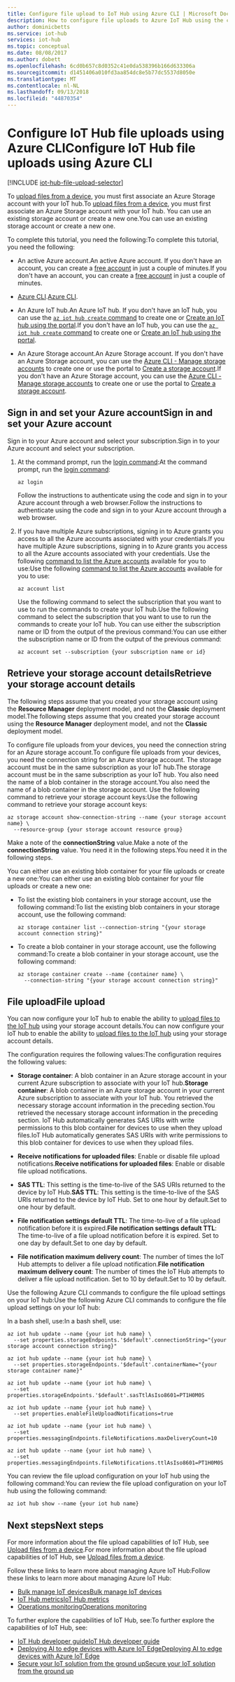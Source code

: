 ```yaml
---
title: Configure file upload to IoT Hub using Azure CLI | Microsoft Docs
description: How to configure file uploads to Azure IoT Hub using the cross-platform Azure CLI.
author: dominicbetts
ms.service: iot-hub
services: iot-hub
ms.topic: conceptual
ms.date: 08/08/2017
ms.author: dobett
ms.openlocfilehash: 6cd0b657c8d0352c41e0da538396b166d633306a
ms.sourcegitcommit: d1451406a010fd3aa854dc8e5b77dc5537d8050e
ms.translationtype: MT
ms.contentlocale: nl-NL
ms.lasthandoff: 09/13/2018
ms.locfileid: "44870354"
---
```

# <a name="configure-iot-hub-file-uploads-using-azure-cli"></a><span data-ttu-id="63a2b-103">Configure IoT Hub file uploads using Azure CLI</span><span class="sxs-lookup"><span data-stu-id="63a2b-103">Configure IoT Hub file uploads using Azure CLI</span></span>

[!INCLUDE [iot-hub-file-upload-selector](../../includes/iot-hub-file-upload-selector.md)]

<span data-ttu-id="63a2b-104">To [upload files from a device](iot-hub-devguide-file-upload.md), you must first associate an Azure Storage account with your IoT hub.</span><span class="sxs-lookup"><span data-stu-id="63a2b-104">To [upload files from a device](iot-hub-devguide-file-upload.md), you must first associate an Azure Storage account with your IoT hub.</span></span> <span data-ttu-id="63a2b-105">You can use an existing storage account or create a new one.</span><span class="sxs-lookup"><span data-stu-id="63a2b-105">You can use an existing storage account or create a new one.</span></span>

<span data-ttu-id="63a2b-106">To complete this tutorial, you need the following:</span><span class="sxs-lookup"><span data-stu-id="63a2b-106">To complete this tutorial, you need the following:</span></span>

* <span data-ttu-id="63a2b-107">An active Azure account.</span><span class="sxs-lookup"><span data-stu-id="63a2b-107">An active Azure account.</span></span> <span data-ttu-id="63a2b-108">If you don't have an account, you can create a [free account](https://azure.microsoft.com/pricing/free-trial/) in just a couple of minutes.</span><span class="sxs-lookup"><span data-stu-id="63a2b-108">If you don't have an account, you can create a [free account](https://azure.microsoft.com/pricing/free-trial/) in just a couple of minutes.</span></span>

* <span data-ttu-id="63a2b-109">[Azure CLI](https://docs.microsoft.com/cli/azure/install-azure-cli?view=azure-cli-latest).</span><span class="sxs-lookup"><span data-stu-id="63a2b-109">[Azure CLI](https://docs.microsoft.com/cli/azure/install-azure-cli?view=azure-cli-latest).</span></span>

* <span data-ttu-id="63a2b-110">An Azure IoT hub.</span><span class="sxs-lookup"><span data-stu-id="63a2b-110">An Azure IoT hub.</span></span> <span data-ttu-id="63a2b-111">If you don't have an IoT hub, you can use the [`az iot hub create` command](https://docs.microsoft.com/cli/azure/iot/hub#az-iot-hub-create) to create one or [Create an IoT hub using the portal](iot-hub-create-through-portal.md).</span><span class="sxs-lookup"><span data-stu-id="63a2b-111">If you don't have an IoT hub, you can use the [`az iot hub create` command](https://docs.microsoft.com/cli/azure/iot/hub#az-iot-hub-create) to create one or [Create an IoT hub using the portal](iot-hub-create-through-portal.md).</span></span>

* <span data-ttu-id="63a2b-112">An Azure Storage account.</span><span class="sxs-lookup"><span data-stu-id="63a2b-112">An Azure Storage account.</span></span> <span data-ttu-id="63a2b-113">If you don't have an Azure Storage account, you can use the [Azure CLI - Manage storage accounts](../storage/common/storage-azure-cli.md#manage-storage-accounts) to create one or use the portal to [Create a storage account](../storage/common/storage-create-storage-account.md).</span><span class="sxs-lookup"><span data-stu-id="63a2b-113">If you don't have an Azure Storage account, you can use the [Azure CLI - Manage storage accounts](../storage/common/storage-azure-cli.md#manage-storage-accounts) to create one or use the portal to [Create a storage account](../storage/common/storage-create-storage-account.md).</span></span>

## <a name="sign-in-and-set-your-azure-account"></a><span data-ttu-id="63a2b-114">Sign in and set your Azure account</span><span class="sxs-lookup"><span data-stu-id="63a2b-114">Sign in and set your Azure account</span></span>

<span data-ttu-id="63a2b-115">Sign in to your Azure account and select your subscription.</span><span class="sxs-lookup"><span data-stu-id="63a2b-115">Sign in to your Azure account and select your subscription.</span></span>

1. <span data-ttu-id="63a2b-116">At the command prompt, run the [login command](https://docs.microsoft.com/cli/azure/get-started-with-azure-cli?view=azure-cli-latest):</span><span class="sxs-lookup"><span data-stu-id="63a2b-116">At the command prompt, run the [login command](https://docs.microsoft.com/cli/azure/get-started-with-azure-cli?view=azure-cli-latest):</span></span>

    ```azurecli
    az login
    ```

    <span data-ttu-id="63a2b-117">Follow the instructions to authenticate using the code and sign in to your Azure account through a web browser.</span><span class="sxs-lookup"><span data-stu-id="63a2b-117">Follow the instructions to authenticate using the code and sign in to your Azure account through a web browser.</span></span>

2. <span data-ttu-id="63a2b-118">If you have multiple Azure subscriptions, signing in to Azure grants you access to all the Azure accounts associated with your credentials.</span><span class="sxs-lookup"><span data-stu-id="63a2b-118">If you have multiple Azure subscriptions, signing in to Azure grants you access to all the Azure accounts associated with your credentials.</span></span> <span data-ttu-id="63a2b-119">Use the following [command to list the Azure accounts](https://docs.microsoft.com/cli/azure/account) available for you to use:</span><span class="sxs-lookup"><span data-stu-id="63a2b-119">Use the following [command to list the Azure accounts](https://docs.microsoft.com/cli/azure/account) available for you to use:</span></span>

    ```azurecli
    az account list
    ```

    <span data-ttu-id="63a2b-120">Use the following command to select the subscription that you want to use to run the commands to create your IoT hub.</span><span class="sxs-lookup"><span data-stu-id="63a2b-120">Use the following command to select the subscription that you want to use to run the commands to create your IoT hub.</span></span> <span data-ttu-id="63a2b-121">You can use either the subscription name or ID from the output of the previous command:</span><span class="sxs-lookup"><span data-stu-id="63a2b-121">You can use either the subscription name or ID from the output of the previous command:</span></span>

    ```azurecli
    az account set --subscription {your subscription name or id}
    ```

## <a name="retrieve-your-storage-account-details"></a><span data-ttu-id="63a2b-122">Retrieve your storage account details</span><span class="sxs-lookup"><span data-stu-id="63a2b-122">Retrieve your storage account details</span></span>

<span data-ttu-id="63a2b-123">The following steps assume that you created your storage account using the **Resource Manager** deployment model, and not the **Classic** deployment model.</span><span class="sxs-lookup"><span data-stu-id="63a2b-123">The following steps assume that you created your storage account using the **Resource Manager** deployment model, and not the **Classic** deployment model.</span></span>

<span data-ttu-id="63a2b-124">To configure file uploads from your devices, you need the connection string for an Azure storage account.</span><span class="sxs-lookup"><span data-stu-id="63a2b-124">To configure file uploads from your devices, you need the connection string for an Azure storage account.</span></span> <span data-ttu-id="63a2b-125">The storage account must be in the same subscription as your IoT hub.</span><span class="sxs-lookup"><span data-stu-id="63a2b-125">The storage account must be in the same subscription as your IoT hub.</span></span> <span data-ttu-id="63a2b-126">You also need the name of a blob container in the storage account.</span><span class="sxs-lookup"><span data-stu-id="63a2b-126">You also need the name of a blob container in the storage account.</span></span> <span data-ttu-id="63a2b-127">Use the following command to retrieve your storage account keys:</span><span class="sxs-lookup"><span data-stu-id="63a2b-127">Use the following command to retrieve your storage account keys:</span></span>

```azurecli
az storage account show-connection-string --name {your storage account name} \
  --resource-group {your storage account resource group}
```

<span data-ttu-id="63a2b-128">Make a note of the **connectionString** value.</span><span class="sxs-lookup"><span data-stu-id="63a2b-128">Make a note of the **connectionString** value.</span></span> <span data-ttu-id="63a2b-129">You need it in the following steps.</span><span class="sxs-lookup"><span data-stu-id="63a2b-129">You need it in the following steps.</span></span>

<span data-ttu-id="63a2b-130">You can either use an existing blob container for your file uploads or create a new one:</span><span class="sxs-lookup"><span data-stu-id="63a2b-130">You can either use an existing blob container for your file uploads or create a new one:</span></span>

* <span data-ttu-id="63a2b-131">To list the existing blob containers in your storage account, use the following command:</span><span class="sxs-lookup"><span data-stu-id="63a2b-131">To list the existing blob containers in your storage account, use the following command:</span></span>

    ```azurecli
    az storage container list --connection-string "{your storage account connection string}"
    ```

* <span data-ttu-id="63a2b-132">To create a blob container in your storage account, use the following command:</span><span class="sxs-lookup"><span data-stu-id="63a2b-132">To create a blob container in your storage account, use the following command:</span></span>

    ```azurecli
    az storage container create --name {container name} \
      --connection-string "{your storage account connection string}"
    ```

## <a name="file-upload"></a><span data-ttu-id="63a2b-133">File upload</span><span class="sxs-lookup"><span data-stu-id="63a2b-133">File upload</span></span>

<span data-ttu-id="63a2b-134">You can now configure your IoT hub to enable the ability to [upload files to the IoT hub](iot-hub-devguide-file-upload.md) using your storage account details.</span><span class="sxs-lookup"><span data-stu-id="63a2b-134">You can now configure your IoT hub to enable the ability to [upload files to the IoT hub](iot-hub-devguide-file-upload.md) using your storage account details.</span></span>

<span data-ttu-id="63a2b-135">The configuration requires the following values:</span><span class="sxs-lookup"><span data-stu-id="63a2b-135">The configuration requires the following values:</span></span>

* <span data-ttu-id="63a2b-136">**Storage container**: A blob container in an Azure storage account in your current Azure subscription to associate with your IoT hub.</span><span class="sxs-lookup"><span data-stu-id="63a2b-136">**Storage container**: A blob container in an Azure storage account in your current Azure subscription to associate with your IoT hub.</span></span> <span data-ttu-id="63a2b-137">You retrieved the necessary storage account information in the preceding section.</span><span class="sxs-lookup"><span data-stu-id="63a2b-137">You retrieved the necessary storage account information in the preceding section.</span></span> <span data-ttu-id="63a2b-138">IoT Hub automatically generates SAS URIs with write permissions to this blob container for devices to use when they upload files.</span><span class="sxs-lookup"><span data-stu-id="63a2b-138">IoT Hub automatically generates SAS URIs with write permissions to this blob container for devices to use when they upload files.</span></span>

* <span data-ttu-id="63a2b-139">**Receive notifications for uploaded files**: Enable or disable file upload notifications.</span><span class="sxs-lookup"><span data-stu-id="63a2b-139">**Receive notifications for uploaded files**: Enable or disable file upload notifications.</span></span>

* <span data-ttu-id="63a2b-140">**SAS TTL**: This setting is the time-to-live of the SAS URIs returned to the device by IoT Hub.</span><span class="sxs-lookup"><span data-stu-id="63a2b-140">**SAS TTL**: This setting is the time-to-live of the SAS URIs returned to the device by IoT Hub.</span></span> <span data-ttu-id="63a2b-141">Set to one hour by default.</span><span class="sxs-lookup"><span data-stu-id="63a2b-141">Set to one hour by default.</span></span>

* <span data-ttu-id="63a2b-142">**File notification settings default TTL**: The time-to-live of a file upload notification before it is expired.</span><span class="sxs-lookup"><span data-stu-id="63a2b-142">**File notification settings default TTL**: The time-to-live of a file upload notification before it is expired.</span></span> <span data-ttu-id="63a2b-143">Set to one day by default.</span><span class="sxs-lookup"><span data-stu-id="63a2b-143">Set to one day by default.</span></span>

* <span data-ttu-id="63a2b-144">**File notification maximum delivery count**: The number of times the IoT Hub attempts to deliver a file upload notification.</span><span class="sxs-lookup"><span data-stu-id="63a2b-144">**File notification maximum delivery count**: The number of times the IoT Hub attempts to deliver a file upload notification.</span></span> <span data-ttu-id="63a2b-145">Set to 10 by default.</span><span class="sxs-lookup"><span data-stu-id="63a2b-145">Set to 10 by default.</span></span>

<span data-ttu-id="63a2b-146">Use the following Azure CLI commands to configure the file upload settings on your IoT hub:</span><span class="sxs-lookup"><span data-stu-id="63a2b-146">Use the following Azure CLI commands to configure the file upload settings on your IoT hub:</span></span>

<!--Robinsh this is out of date, add cloud powershell -->

<span data-ttu-id="63a2b-147">In a bash shell, use:</span><span class="sxs-lookup"><span data-stu-id="63a2b-147">In a bash shell, use:</span></span>

```azurecli
az iot hub update --name {your iot hub name} \
  --set properties.storageEndpoints.'$default'.connectionString="{your storage account connection string}"

az iot hub update --name {your iot hub name} \
  --set properties.storageEndpoints.'$default'.containerName="{your storage container name}"

az iot hub update --name {your iot hub name} \
  --set properties.storageEndpoints.'$default'.sasTtlAsIso8601=PT1H0M0S

az iot hub update --name {your iot hub name} \
  --set properties.enableFileUploadNotifications=true

az iot hub update --name {your iot hub name} \
  --set properties.messagingEndpoints.fileNotifications.maxDeliveryCount=10

az iot hub update --name {your iot hub name} \
  --set properties.messagingEndpoints.fileNotifications.ttlAsIso8601=PT1H0M0S
```

<span data-ttu-id="63a2b-148">You can review the file upload configuration on your IoT hub using the following command:</span><span class="sxs-lookup"><span data-stu-id="63a2b-148">You can review the file upload configuration on your IoT hub using the following command:</span></span>

```azurecli
az iot hub show --name {your iot hub name}
```

## <a name="next-steps"></a><span data-ttu-id="63a2b-149">Next steps</span><span class="sxs-lookup"><span data-stu-id="63a2b-149">Next steps</span></span>

<span data-ttu-id="63a2b-150">For more information about the file upload capabilities of IoT Hub, see [Upload files from a device](iot-hub-devguide-file-upload.md).</span><span class="sxs-lookup"><span data-stu-id="63a2b-150">For more information about the file upload capabilities of IoT Hub, see [Upload files from a device](iot-hub-devguide-file-upload.md).</span></span>

<span data-ttu-id="63a2b-151">Follow these links to learn more about managing Azure IoT Hub:</span><span class="sxs-lookup"><span data-stu-id="63a2b-151">Follow these links to learn more about managing Azure IoT Hub:</span></span>

* [<span data-ttu-id="63a2b-152">Bulk manage IoT devices</span><span class="sxs-lookup"><span data-stu-id="63a2b-152">Bulk manage IoT devices</span></span>](iot-hub-bulk-identity-mgmt.md)
* [<span data-ttu-id="63a2b-153">IoT Hub metrics</span><span class="sxs-lookup"><span data-stu-id="63a2b-153">IoT Hub metrics</span></span>](iot-hub-metrics.md)
* [<span data-ttu-id="63a2b-154">Operations monitoring</span><span class="sxs-lookup"><span data-stu-id="63a2b-154">Operations monitoring</span></span>](iot-hub-operations-monitoring.md)

<span data-ttu-id="63a2b-155">To further explore the capabilities of IoT Hub, see:</span><span class="sxs-lookup"><span data-stu-id="63a2b-155">To further explore the capabilities of IoT Hub, see:</span></span>

* [<span data-ttu-id="63a2b-156">IoT Hub developer guide</span><span class="sxs-lookup"><span data-stu-id="63a2b-156">IoT Hub developer guide</span></span>](iot-hub-devguide.md)
* [<span data-ttu-id="63a2b-157">Deploying AI to edge devices with Azure IoT Edge</span><span class="sxs-lookup"><span data-stu-id="63a2b-157">Deploying AI to edge devices with Azure IoT Edge</span></span>](../iot-edge/tutorial-simulate-device-linux.md)
* [<span data-ttu-id="63a2b-158">Secure your IoT solution from the ground up</span><span class="sxs-lookup"><span data-stu-id="63a2b-158">Secure your IoT solution from the ground up</span></span>](../iot-fundamentals/iot-security-ground-up.md)
